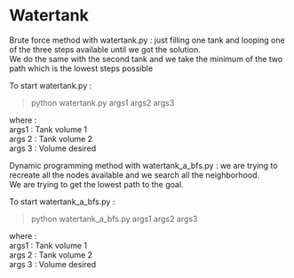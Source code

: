 # Watertank

Brute force method with watertank.py : just filling one tank and looping one of the three steps available until we got the solution.\
We do the same with the second tank and we take the minimum of the two path which is the lowest steps possible

To start watertank.py :
> python watertank.py args1 args2 args3

where :\
args1 : Tank volume 1 \
args 2 : Tank volume 2\
args 3 : Volume desired


Dynamic programming method with watertank_a_bfs.py : we are trying to recreate all the nodes available and we search all the neighborhood.\
We are trying to get the lowest path to the goal.

To start watertank_a_bfs.py :
> python watertank_a_bfs.py args1 args2 args3

where :\
args1 : Tank volume 1 \
args 2 : Tank volume 2\
args 3 : Volume desired
